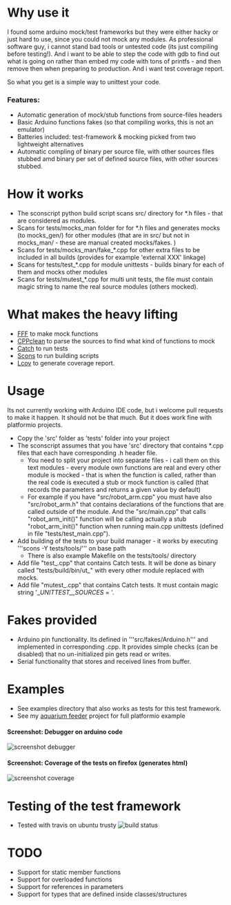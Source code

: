 
Why use it
====================
I found some arduino mock/test frameworks but they were either hacky or just hard to use, since you could not mock any modules. As professional software guy, i cannot stand bad tools or untested code (its just compiling before testing!). And i want to be able to step the code with gdb to find out what is going on rather than embed my code with tons of printfs - and then remove then when preparing to production. And i want test coverage report. 

So what you get is a simple way to unittest your code.

### Features:
* Automatic generation of mock/stub functions from source-files headers
* Basic Arduino functions fakes (so that compiling works, this is not an emulator)
* Batteries included: test-framework & mocking picked from two lightweight alternatives   
* Automatic compling of binary per source file, with other sources files stubbed amd binary per set of defined source files, with other sources stubbed.

How it works
====================
* The sconscript python build script scans src/ directory for *.h files - that are considered as modules.
* Scans for tests/mocks_man folder for for *.h files and generates mocks (to mocks_gen/) for other modules (that are in src/ but not in mocks_man/ - these are manual created mocks/fakes. )
* Scans for tests/mocks_man/fake_*.cpp for other extra files to be included in all builds (provides for example 'external XXX' linkage)
* Scans for tests/test_*.cpp for module unittests - builds binary for each of them and mocks other modules
* Scans for tests/mutest_*.cpp for multi unit tests, the file must contain magic string to name the real source modules (others mocked).


What makes the heavy lifting
====================
* [FFF](https://github.com/meekrosoft/fff) to make mock functions
* [CPPclean](https://github.com/myint/cppclean/) to parse the sources to find what kind of functions to mock  
* [Catch](https://github.com/philsquared/Catch) to run tests
* [Scons](http://scons.org/) to run building scripts 
* [Lcov](http://ltp.sourceforge.net/coverage/lcov.php) to generate coverage report.

Usage
====================
Its not currently working with Arduino IDE code, but i welcome pull requests to make it happen. It should not be that much. But it does work fine with platformio projects.

* Copy the 'src' folder as 'tests' folder into your project 
* The sconscript assumes that you have 'src' directory that contains *.cpp files that each have corresponding .h header file. 
    * You need to split your project into separate files - i call them on this text modules - every module own functions are real and every other module is mocked - that is when the function is called, rather than the real code is executed a stub or mock function is called (that records the parameters and returns a given value by default) 
    * For example if you have "src/robot_arm.cpp" you must have also "src/robot_arm.h" that contains declarations of the functions that are called outside of the module. And the "src/main.cpp" that calls "robot_arm_init()" function will be calling actually a stub "robot_arm_init()" function when running main.cpp unittests (defined in file "tests/test_main.cpp").
* Add building of the tests to your build manager - it works by executing '''scons -Y tests/tools/''' on base path
    * There is also example Makefile on the tests/tools/ directory
* Add file "test_<unit name here>.cpp" that contains Catch tests. It will be done as binary called "tests/build/bin/ut_<unit name here>" with every other module replaced with mocks.
* Add file "mutest_<any name here>.cpp" that contains Catch tests. It must contain magic string '__UNITTEST__SOURCES_ = <source files comma separated>'.


Fakes provided
====================

* Arduino pin functionality. Its defined in '''src/fakes/Arduino.h''' and implemented in corresponding .cpp. It provides simple checks (can be disabled) that no un-initialized pin gets read or writes.
* Serial functionality that stores and received lines from buffer. 
 

Examples
====================
* See examples directory that also works as tests for this test framework.
* See my [aquarium feeder](https://github.com/susundberg/arduino-aquarium-feeder) project for full platformio example  

#### Screenshot: Debugger on arduino code
![screenshot debugger](https://rawgit.com/susundberg/arduino-simple-unittest/master/website/screen_debug.png)

#### Screenshot: Coverage of the tests on firefox (generates html)
![screenshot coverage](https://rawgit.com/susundberg/arduino-simple-unittest/master/website/screen_coverage.png)


Testing of the test framework
====================
* Tested with travis on ubuntu trusty ![build status](https://travis-ci.org/susundberg/arduino-simple-unittest.svg?branch=master)

TODO
====================
* Support for static member functions
* Support for overloaded functions
* Support for references in parameters
* Support for types that are defined inside classes/structures


